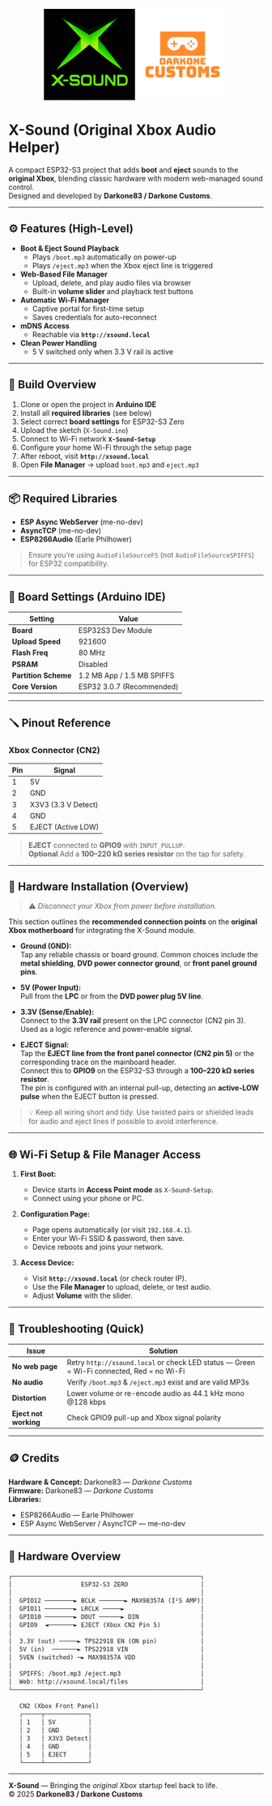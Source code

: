 <p align="center">
  <img src="images/X-Sound.png" width="180"/>
  <img src="images/DC logo.png" width="180"/>
</p>

# X-Sound (Original Xbox Audio Helper)

A compact ESP32-S3 project that adds **boot** and **eject** sounds to the **original Xbox**, blending classic hardware with modern web-managed sound control.  
Designed and developed by **Darkone83 / Darkone Customs**.

---

## ⚙️ Features (High-Level)

- **Boot & Eject Sound Playback**
  - Plays `/boot.mp3` automatically on power-up  
  - Plays `/eject.mp3` when the Xbox eject line is triggered
- **Web-Based File Manager**
  - Upload, delete, and play audio files via browser  
  - Built-in **volume slider** and playback test buttons
- **Automatic Wi-Fi Manager**
  - Captive portal for first-time setup  
  - Saves credentials for auto-reconnect
- **mDNS Access**
  - Reachable via **`http://xsound.local`**
- **Clean Power Handling**
  - 5 V switched only when 3.3 V rail is active

---

## 🧰 Build Overview

1. Clone or open the project in **Arduino IDE**
2. Install all **required libraries** (see below)
3. Select correct **board settings** for ESP32-S3 Zero
4. Upload the sketch (`X-Sound.ino`)
5. Connect to Wi-Fi network **`X-Sound-Setup`**
6. Configure your home Wi-Fi through the setup page
7. After reboot, visit **`http://xsound.local`**
8. Open **File Manager** → upload `boot.mp3` and `eject.mp3`

---

## 📦 Required Libraries

- **ESP Async WebServer** (me-no-dev)  
- **AsyncTCP** (me-no-dev)  
- **ESP8266Audio** (Earle Philhower)  

> Ensure you’re using `AudioFileSourceFS` (not `AudioFileSourceSPIFFS`) for ESP32 compatibility.

---

## 🧩 Board Settings (Arduino IDE)

| Setting | Value |
|----------|-------|
| **Board** | ESP32S3 Dev Module |
| **Upload Speed** | 921600 |
| **Flash Freq** | 80 MHz |
| **PSRAM** | Disabled |
| **Partition Scheme** | 1.2 MB App / 1.5 MB SPIFFS |
| **Core Version** | ESP32 3.0.7 (Recommended) |

---

## 🪛 Pinout Reference

### Xbox Connector (CN2)
| Pin | Signal |
|------|--------|
| 1 | 5V |
| 2 | GND |
| 3 | X3V3 (3.3 V Detect) |
| 4 | GND |
| 5 | EJECT (Active LOW) |

> **EJECT** connected to **GPIO9** with `INPUT_PULLUP`.  
> **Optional** Add a **100–220 kΩ series resistor** on the tap for safety.

---

## 🧷 Hardware Installation (Overview)

> ⚠️ *Disconnect your Xbox from power before installation.*

This section outlines the **recommended connection points** on the **original Xbox motherboard** for integrating the X-Sound module.

- **Ground (GND):**  
  Tap any reliable chassis or board ground. Common choices include the **metal shielding**, **DVD power connector ground**, or **front panel ground pins**.

- **5V (Power Input):**  
  Pull from the **LPC** or from the **DVD power plug 5V line**.  

- **3.3V (Sense/Enable):**  
  Connect to the **3.3V rail** present on the LPC connector (CN2 pin 3).  
  Used as a logic reference and power-enable signal.

- **EJECT Signal:**  
  Tap the **EJECT line from the front panel connector (CN2 pin 5)** or the corresponding trace on the mainboard header.  
  Connect this to **GPIO9** on the ESP32-S3 through a **100–220 kΩ series resistor**.  
  The pin is configured with an internal pull-up, detecting an **active-LOW pulse** when the EJECT button is pressed.

> 💡 Keep all wiring short and tidy. Use twisted pairs or shielded leads for audio and eject lines if possible to avoid interference.

---

## 🌐 Wi-Fi Setup & File Manager Access

1. **First Boot:**  
   - Device starts in **Access Point mode** as `X-Sound-Setup`.  
   - Connect using your phone or PC.

2. **Configuration Page:**  
   - Page opens automatically (or visit `192.168.4.1`).  
   - Enter your Wi-Fi SSID & password, then save.  
   - Device reboots and joins your network.

3. **Access Device:**  
   - Visit **`http://xsound.local`** (or check router IP).  
   - Use the **File Manager** to upload, delete, or test audio.  
   - Adjust **Volume** with the slider.

---

## 🔧 Troubleshooting (Quick)

| Issue | Solution |
|-------|-----------|
| **No web page** | Retry `http://xsound.local` or check LED status — Green = Wi-Fi connected, Red = no Wi-Fi |
| **No audio** | Verify `/boot.mp3` & `/eject.mp3` exist and are valid MP3s |
| **Distortion** | Lower volume or re-encode audio as 44.1 kHz mono @128 kbps |
| **Eject not working** | Check GPIO9 pull-up and Xbox signal polarity |

---

## 🪙 Credits

**Hardware & Concept:** Darkone83 — *Darkone Customs*  
**Firmware:** Darkone83 — *Darkone Customs*  
**Libraries:**  
- ESP8266Audio — Earle Philhower  
- ESP Async WebServer / AsyncTCP — me-no-dev  

---

## 🧭 Hardware Overview

```
┌────────────────────────────────────────────────────┐
│                   ESP32-S3 ZERO                    │
│                                                    │
│  GPIO12 ────────► BCLK ───────► MAX98357A (I²S AMP)│
│  GPIO11 ────────► LRCLK ─────►                     │
│  GPIO10 ────────► DOUT ──────► DIN                 │
│  GPIO9  ◄───────► EJECT (Xbox CN2 Pin 5)           │
│                                                    │
│  3.3V (out) ─────► TPS22918 EN (ON pin)            │
│  5V (in)  ───────► TPS22918 VIN                    │
│  5VEN (switched) ─► MAX98357A VDD                  │
│                                                    │
│  SPIFFS: /boot.mp3 /eject.mp3                      │
│  Web: http://xsound.local/files                    │
└────────────────────────────────────────────────────┘

   CN2 (Xbox Front Panel)
   ┌─────┬────────────┐
   │ 1   │ 5V         │
   │ 2   │ GND        │
   │ 3   │ X3V3 Detect│
   │ 4   │ GND        │
   │ 5   │ EJECT      │
   └─────┴────────────┘
```

---

**X-Sound** — Bringing the *original Xbox* startup feel back to life.  
© 2025 **Darkone83 / Darkone Customs**
